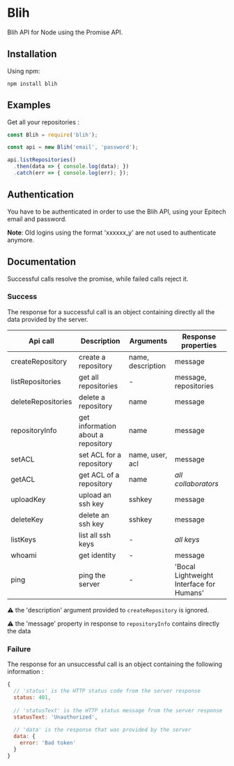 # Blih
Blih API for Node using the Promise API.

## Installation

Using npm:
```
npm install blih
```

## Examples

Get all your repositories :

```javascript
const Blih = require('blih');

const api = new Blih('email', 'password');

api.listRepositories()
  .then(data => { console.log(data); })
  .catch(err => { console.log(err); });

```

## Authentication

You have to be authenticated in order to use the Blih API, using your Epitech email and password.

__Note__: Old logins using the format 'xxxxxx_y' are not used to authenticate anymore.

## Documentation

Successful calls resolve the promise, while failed calls reject it.

### Success

The response for a successful call is an object containing directly all the data provided by the server.

Api call            | Description                         | Arguments         | Response properties
--------------------|-------------------------------------|-------------------|--------------------------
createRepository    | create a repository                 | name, description | message
listRepositories    | get all repositories                | -                 | message, repositories
deleteRepositories  | delete a repository                 | name              | message
repositoryInfo      | get information about a repository  | name              | message
setACL              | set ACL for a repository            | name, user, acl   | message
getACL              | get ACL of a repository             | name              | _all collaborators_
uploadKey           | upload an ssh key                   | sshkey            | message
deleteKey           | delete an ssh key                   | sshkey            | message
listKeys            | list all ssh keys                   | -                 | _all keys_
whoami              | get identity                        | -                 | message
ping                | ping the server                     | -                 | 'Bocal Lightweight Interface for Humans'

:warning: the 'description' argument provided to `createRepository` is ignored.

:warning: the 'message' property in response to `repositoryInfo` contains directly the data

### Failure

The response for an unsuccessful call is an object containing the following information :
```javascript
{
  // 'status' is the HTTP status code from the server response
  status: 401,
  
  // 'statusText' is the HTTP status message from the server response
  statusText: 'Unauthorized',
  
  // 'data' is the response that was provided by the server
  data: {
    error: 'Bad token'
  }
}
```

